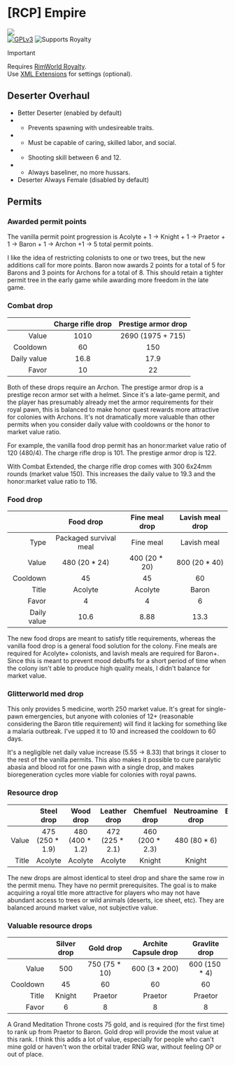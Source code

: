 <!--[![GPLv3][badge-license]](https://www.gnu.org/licenses/gpl-3.0) -->
[badge-license]: https://img.shields.io/badge/License-GPLv3-lightgray
<!--![Supports Royalty][badge-dlc-royalty] supports Royalty DLC-->
[badge-dlc-royalty]: https://img.shields.io/badge/DLC-Royalty-gold
<!--![Supports Ideology][badge-dlc-ideology] supports Ideology DLC-->
[badge-dlc-ideology]: https://img.shields.io/badge/DLC-Ideology-indianred
<!--![Supports Biotech][badge-dlc-biotech] supports Biotech DLC-->
[badge-dlc-biotech]: https://img.shields.io/badge/DLC-Biotech-mediumturquoise
<!--![Supports Anomaly][badge-dlc-anomaly] supports Anomaly DLC-->
[badge-dlc-anomaly]: https://img.shields.io/badge/DLC-Anomaly-darkseagreen
<!--![Supports Odyssey][badge-dlc-odyssey] supports Odyssey DLC-->
[badge-dlc-odyssey]: https://img.shields.io/badge/DLC-Odyssey-mediumpurple

# [RCP] Empire
![](About/Preview.png)\
[![GPLv3][badge-license]](https://www.gnu.org/licenses/gpl-3.0) ![Supports Royalty][badge-dlc-royalty]

> [!IMPORTANT]
> Requires [RimWorld Royalty](https://store.steampowered.com/app/1149640/RimWorld__Royalty/).\
> Use [XML Extensions](https://steamcommunity.com/sharedfiles/filedetails/?id=2574315206) for settings (optional).

## Deserter Overhaul
- Better Deserter (enabled by default)
- - Prevents spawning with undesireable traits.
- - Must be capable of caring, skilled labor, and social.
- - Shooting skill between 6 and 12.
- - Always baseliner, no more hussars.
- Deserter Always Female (disabled by default)

## Permits
### Awarded permit points
The vanilla permit point progression is Acolyte + 1 -> Knight + 1 -> Praetor + 1 -> Baron + 1 -> Archon +1 -> 5 total permit points.

I like the idea of restricting colonists to one or two trees, but the new additions call for more points. Baron now awards 2 points for a total of 5 for Barons and 3 points for Archons for a total of 8. This should retain a tighter permit tree in the early game while awarding more freedom in the late game.

### Combat drop
|  | Charge rifle drop | Prestige armor drop |
|---:|:---:|:---:|
| Value | 1010 | 2690 ($1975+715$) |
| Cooldown | 60 | 150 |
| Daily value | 16.8 | 17.9 |
| Favor | 10 | 22 |

Both of these drops require an Archon. The prestige armor drop is a prestige recon armor set with a helmet. Since it's a late-game permit, and the player has presumably already met the armor requirements for their royal pawn, this is balanced to make honor quest rewards more attractive for colonies with Archons. It's not dramatically more valuable than other permits when you consider daily value with cooldowns or the honor to market value ratio.

For example, the vanilla food drop permit has an honor:market value ratio of 120 ($480/4$). The charge rifle drop is 101. The prestige armor drop is 122.

With Combat Extended, the charge rifle drop comes with 300 6x24mm rounds (market value 150). This increases the daily value to 19.3 and the honor:market value ratio to 116.

### Food drop
|  | Food drop | Fine meal drop | Lavish meal drop |
|---:|:---:|:---:|:---:|
| Type | Packaged survival meal | Fine meal | Lavish meal |
| Value | 480 ($20*24$) | 400 ($20*20$) | 800 ($20*40$) |
| Cooldown | 45 | 45 | 60 |
| Title | Acolyte | Acolyte | Baron |
| Favor | 4 | 4 | 6 |
| Daily value | 10.6 | 8.88 | 13.3 |

The new food drops are meant to satisfy title requirements, whereas the vanilla food drop is a general food solution for the colony. Fine meals are required for Acolyte+ colonists, and lavish meals are required for Baron+. Since this is meant to prevent mood debuffs for a short period of time when the colony isn't able to produce high quality meals, I didn't balance for market value.

### Glitterworld med drop
This only provides 5 medicine, worth 250 market value. It's great for single-pawn emergencies, but anyone with colonies of 12+ (reasonable considering the Baron title requirement) will find it lacking for something like a malaria outbreak. I've upped it to 10 and increased the cooldown to 60 days.

It's a negligible net daily value increase (5.55 -> 8.33) that brings it closer to the rest of the vanilla permits. This also makes it possible to cure paralytic abasia and blood rot for one pawn with a single drop, and makes bioregeneration cycles more viable for colonies with royal pawns.

### Resource drop
|  | Steel drop | Wood drop | Leather drop | Chemfuel drop | Neutroamine drop | Bioferrite drop |
|---:|:---:|:---:|:---:|:---:|:---:|:---:|
| Value | 475 ($250*1.9$) | 480 ($400*1.2$) | 472 ($225*2.1$) | 460 ($200*2.3$) | 480 ($80*6$) | 450 ($600*0.75$) |
| Title | Acolyte | Acolyte | Acolyte | Knight | Knight | Knight |

The new drops are almost identical to steel drop and share the same row in the permit menu. They have no permit prerequisites. The goal is to make acquiring a royal title more attractive for players who may not have abundant access to trees or wild animals (deserts, ice sheet, etc). They are balanced around market value, not subjective value.

### Valuable resource drops
|  | Silver drop | Gold drop | Archite Capsule drop | Gravlite drop |
|---:|:---:|:---:|:---:|:---:|
| Value | 500 | 750 ($75*10$) | 600 ($3*200$) | 600 ($150*4$) |
| Cooldown | 45 | 60 | 60 | 60 |
| Title | Knight | Praetor | Praetor | Praetor |
| Favor | 6 | 8 | 8 | 8 |

A Grand Meditation Throne costs 75 gold, and is required (for the first time) to rank up from Praetor to Baron. Gold drop will provide the most value at this rank. I think this adds a lot of value, especially for people who can't mine gold or haven't won the orbital trader RNG war, without feeling OP or out of place.